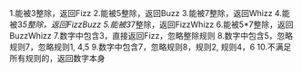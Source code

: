 1.能被3整除，返回Fizz
2.能被5整除，返回Buzz
3.能被7整除，返回Whizz
4.能被3*5整除，返回FizzBuzz
5.能被3*7整除，返回FizzWhizz
6.能被5*7整除，返回BuzzWhizz
7.数字中包含3，直接返回Fizz，忽略整除规则
8.数字中包含5，忽略规则7，忽略规则1, 4,5
9.数字中包含7，忽略规则8，规则2, 规则4，6
10.不满足所有规则的，返回数字本身